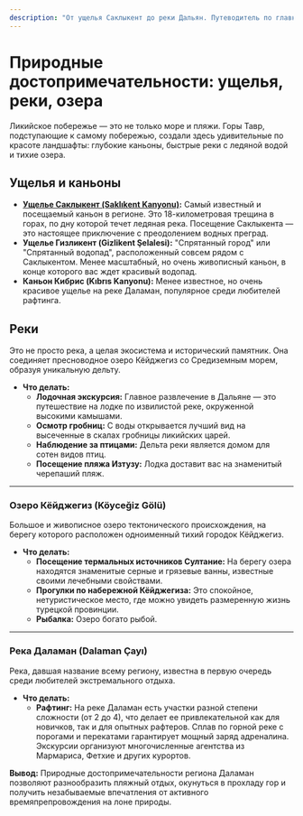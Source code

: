 ```yaml
---
description: "От ущелья Саклыкент до реки Дальян. Путеводитель по главным природным чудесам Ликийского побережья: каньонам, рекам и озерам."
---
```

# Природные достопримечательности: ущелья, реки, озера

Ликийское побережье — это не только море и пляжи. Горы Тавр, подступающие к самому побережью, создали здесь удивительные по красоте ландшафты: глубокие каньоны, быстрые реки с ледяной водой и тихие озера.

## Ущелья и каньоны

- **[Ущелье Саклыкент (Saklıkent Kanyonu)](/articles/saklikent-gorge):** Самый известный и посещаемый каньон в регионе. Это 18-километровая трещина в горах, по дну которой течет ледяная река. Посещение Саклыкента — это настоящее приключение с преодолением водных преград.
- **Ущелье Гизликент (Gizlikent Şelalesi):** "Спрятанный город" или "Спрятанный водопад", расположенный совсем рядом с Саклыкентом. Менее масштабный, но очень живописный каньон, в конце которого вас ждет красивый водопад.
- **Каньон Кибрис (Kıbrıs Kanyonu):** Менее известное, но очень красивое ущелье на реке Даламан, популярное среди любителей рафтинга.

## Реки

Это не просто река, а целая экосистема и исторический памятник. Она соединяет пресноводное озеро Кёйджегиз со Средиземным морем, образуя уникальную дельту.

-   **Что делать:**
    -   **Лодочная экскурсия:** Главное развлечение в Дальяне — это путешествие на лодке по извилистой реке, окруженной высокими камышами.
    -   **Осмотр гробниц:** С воды открывается лучший вид на высеченные в скалах гробницы ликийских царей.
    -   **Наблюдение за птицами:** Дельта реки является домом для сотен видов птиц.
    -   **Посещение пляжа Изтузу:** Лодка доставит вас на знаменитый черепаший пляж.

---

### Озеро Кёйджегиз (Köyceğiz Gölü)

Большое и живописное озеро тектонического происхождения, на берегу которого расположен одноименный тихий городок Кёйджегиз.

-   **Что делать:**
    -   **Посещение термальных источников Султание:** На берегу озера находятся знаменитые серные и грязевые ванны, известные своими лечебными свойствами.
    -   **Прогулки по набережной Кёйджегиза:** Это спокойное, нетуристическое место, где можно увидеть размеренную жизнь турецкой провинции.
    -   **Рыбалка:** Озеро богато рыбой.

---

### Река Даламан (Dalaman Çayı)

Река, давшая название всему региону, известна в первую очередь среди любителей экстремального отдыха.

-   **Что делать:**
    -   **Рафтинг:** На реке Даламан есть участки разной степени сложности (от 2 до 4), что делает ее привлекательной как для новичков, так и для опытных рафтеров. Сплав по горной реке с порогами и перекатами гарантирует мощный заряд адреналина. Экскурсии организуют многочисленные агентства из Мармариса, Фетхие и других курортов.

**Вывод:** Природные достопримечательности региона Даламан позволяют разнообразить пляжный отдых, окунуться в прохладу гор и получить незабываемые впечатления от активного времяпрепровождения на лоне природы. 